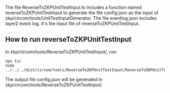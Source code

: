 The file ReverseToZKPUnitTestInput.ts includes a function named reverseToZKPUnitTestInput to generate the file config.json as the input of zkp/circom/tools/UnitTestInputGenerator.
The file eventlog.json includes layer2 event log. It's the input file of reverseToZKPUnitTestInput.

## How to run reverseToZKPUnitTestInput
In zkp/circom/tools/ReverseToZKPUnitTestInput/, run:

```
npx tsc
node ../../../dist/circom/tools/ReverseToZKPUnitTestInput/ReverseToZKPUnitTestInput.js
```
The output file config.json will be generated in zkp/circom/tools/ReverseToZKPUnitTestInput/.
